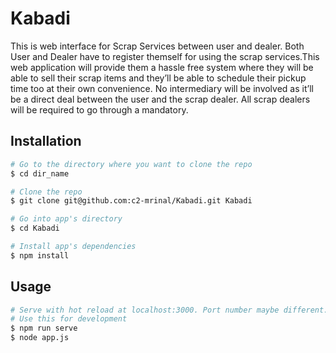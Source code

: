 # Kabadi
This is web interface for Scrap Services between user and dealer. Both User and Dealer have to register themself for using the scrap services.This web application will provide them a hassle free system where they will be able to sell their scrap items and they’ll be able to schedule their pickup time too at their own convenience. No intermediary will be involved as it’ll be a direct deal between the user and the scrap dealer. All scrap dealers will be required to go through a mandatory.

## Installation

``` bash
# Go to the directory where you want to clone the repo
$ cd dir_name

# Clone the repo
$ git clone git@github.com:c2-mrinal/Kabadi.git Kabadi

# Go into app's directory
$ cd Kabadi

# Install app's dependencies
$ npm install
```

## Usage

``` bash
# Serve with hot reload at localhost:3000. Port number maybe different. Check terminal logs.
# Use this for development
$ npm run serve
$ node app.js

```
